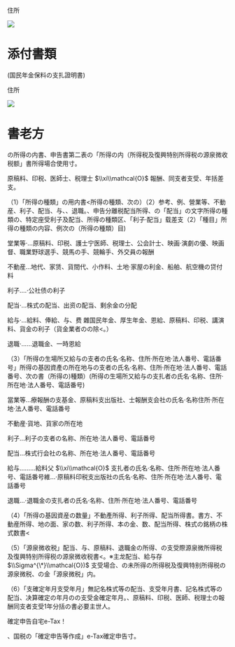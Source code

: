 住所

![](https://www.nta.go.jp/tmp/3e38191c-a8b5-498c-8b01-f95bff6a1500/images/6ebe92e3c4903aeb4bf80a133c3597c75e53f601ba898825b961b2f190901912.jpg)

# 添付書類

(国民年金保料の支扎證明書)

住所

![](https://www.nta.go.jp/tmp/3e38191c-a8b5-498c-8b01-f95bff6a1500/images/72cf52dff9752318097d22bd4cb0681d993a037f40699d9de90ae97f633a58d5.jpg)

# 書老方

の所得の内書、申告書第二表の「所得の内（所得税及復興特别所得税の源泉微收税额」書所得場合使用寸。

原稿料、印税、医師士、税理士 $\\xi\\mathcal{O}$ 報酬、同支者支受、年括差支。

（1）「所得の種類」の用内書<所得の種類、次の）（2）参考、例、營業等、不動産、利子、配当、与、、退職。、申告分離税配当所得、の「配当」の文字所得の種類の、特定座受利子及配当、所得の種類区、「利子·配当」载差支（2）「種目」所得の種類の内容、例次の（所得の種類）目)

堂業等·…原稿料、印税、護士宁医師、税理士、公会計士、映画·演劇の優、映画督、職業野球選手、競馬の手、競輪手、外交員の報酬

不動産…地代、家赁、貨間代、小作料、土地·家屋の利金、船舶、航空機の贷付料

利子.…·公社债の利子

配当·…株式の配当、出资の配当、剩余金の分配

給与·…給料、俸給、与、费 雜国民年金、厚生年金、恩給、原稿料、印税、講演料、貨金の利子（貨金業者のの除<。）

退職·……退職金、一時恩給

（3）「所得の生場所又給与の支者の氏名·名称、住所·所在地·法人番号、電話番号」所得の基因資產の所在地与の支者の氏名·名称、住所·所在地·法人番号、電話番号、次の書（所得の)種類）(所得の生場所又給与の支扎者の氏名·名称、住所·所在地·法人番号、電話番号)

當業等…療報酬の支基金、原稿料支出版社、士報酬支会社の氏名·名称住所·所在地·法人番号、電話番号

不動産·貨地、貨家の所在地

利子…利子の支者の名称、所在地·法人番号、電話番号

配当…株式行会社の名称、所在地·法人番号、電話番号

給与………給料父 $\\xi\\mathcal{O}$ 支扎者の氏名·名称、住所·所在地·法人番号、電話番号維…·原稿料印税支出版社の氏名·名称、住所·所在地·法人番号、電話番号

退職…·退職金の支扎者の氏名·名称、住所·所在地·法人番号、電話番号

（4）「所得の基因資産の数量」不動產所得、利子所得、配当所得書。書方、不動産所得、地の面、家の数、利子所得、本の金、数、配当所得、株式の銘柄の株式数書<

（5）「源泉微收税」配当、与、原稿料、退職金の所得、の支受際源泉微所得税及復興特别所得税の源泉微收税書<。※主龙配当、給与存 $\\Sigma^{\*}\\mathcal{O})$ 支受場合、の未所得の所得税及復興特别所得税の源泉微税、の金「源泉微税」内。

（6）「支確定年月支受年月」無記名株式等の配当、支受年月書、記名株式等の配当、决算確定の年月のの支受金確定年月。、原稿料、印税、医師、税理士の報酬同支者支受1年分括の書必要主世人。

確定申告自宅e-Tax！

、国税の「確定申告等作成」e-Tax確定申告寸。